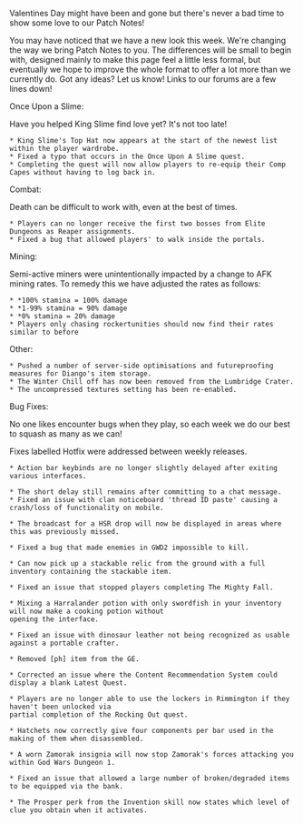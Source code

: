 Valentines Day might have been and gone but there's never a bad time to show some love to our Patch Notes!

You may have noticed that we have a new look this week. We're changing the way we bring Patch Notes to you. The differences will be small to begin with, designed mainly to make this page feel a little less formal, but eventually we hope to improve the whole format to offer a lot more than we currently do. Got any ideas? Let us know! Links to our forums are a few lines down!

Once Upon a Slime:

Have you helped King Slime find love yet? It's not too late!

    * King Slime's Top Hat now appears at the start of the newest list within the player wardrobe.
    * Fixed a typo that occurs in the Once Upon A Slime quest.
    * Completing the quest will now allow players to re-equip their Comp Capes without having to log back in.

Combat:

Death can be difficult to work with, even at the best of times.

    * Players can no longer receive the first two bosses from Elite Dungeons as Reaper assignments.
    * Fixed a bug that allowed players' to walk inside the portals.

Mining:

Semi-active miners were unintentionally impacted by a change to AFK mining rates. To remedy this we have adjusted the rates as follows:

    * *100% stamina = 100% damage
    * *1-99% stamina = 90% damage
    * *0% stamina = 20% damage
    * Players only chasing rockertunities should now find their rates similar to before

Other:

    * Pushed a number of server-side optimisations and futureproofing measures for Diango's item storage.
    * The Winter Chill off has now been removed from the Lumbridge Crater.
    * The uncompressed textures setting has been re-enabled.

Bug Fixes:

No one likes encounter bugs when they play, so each week we do our best to squash as many as we can!

Fixes labelled Hotfix were addressed between weekly releases.

    * Action bar keybinds are no longer slightly delayed after exiting various interfaces. 
    
    * The short delay still remains after committing to a chat message.
    * Fixed an issue with clan noticeboard 'thread ID paste' causing a crash/loss of functionality on mobile.
    
    * The broadcast for a HSR drop will now be displayed in areas where this was previously missed.
    
    * Fixed a bug that made enemies in GWD2 impossible to kill.
    
    * Can now pick up a stackable relic from the ground with a full inventory containing the stackable item.
    
    * Fixed an issue that stopped players completing The Mighty Fall.
    
    * Mixing a Harralander potion with only swordfish in your inventory will now make a cooking potion without 
    opening the interface.
    
    * Fixed an issue with dinosaur leather not being recognized as usable against a portable crafter.
    
    * Removed [ph] item from the GE.
    
    * Corrected an issue where the Content Recommendation System could display a blank Latest Quest.
    
    * Players are no longer able to use the lockers in Rimmington if they haven't been unlocked via 
    partial completion of the Rocking Out quest.
    
    * Hatchets now correctly give four components per bar used in the making of them when disassembled.
    
    * A worn Zamorak insignia will now stop Zamorak's forces attacking you within God Wars Dungeon 1.
    
    * Fixed an issue that allowed a large number of broken/degraded items to be equipped via the bank.
    
    * The Prosper perk from the Invention skill now states which level of clue you obtain when it activates.
